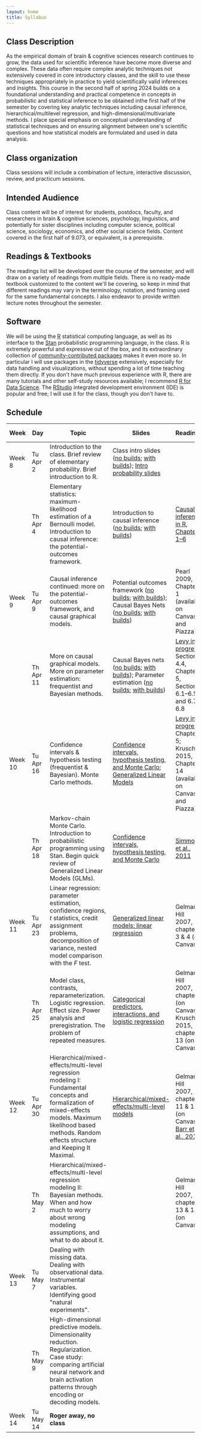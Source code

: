 ```yaml
---
layout: home
title: Syllabus
---
```


## Class Description

  As the empirical domain of brain & cognitive sciences research continues to grow, the data used for scientific inference have become more diverse and complex. These data often require complex analytic techniques not extensively covered in core introductory classes, and the skill to use these techniques appropriately in practice to yield scientifically valid inferences and insights. This course in the second half of spring 2024 builds on a foundational understanding and practical competence in concepts in probabilistic and statistical inference to be obtained inthe first half of the semester by covering key analytic techniques including causal inference, hierarchical/multilevel regression, and high-dimensional/multivariate methods. I place special emphasis on conceptual understanding of statistical techniques and on ensuring alignment between one's scientific questions and how statistical models are formulated and used in data analysis.


## Class organization

Class sessions will include a combination of lecture, interactive discussion, review, and practicum sessions.

## Intended Audience

Class content will be of interest for students, postdocs, faculty, and researchers in brain & cognitive sciences, psychology, linguistics, and potentially for sister disciplines including computer science, political science, sociology, economics, and other social science fields. Content covered in the first half of 9.073, or equivalent, is a prerequisite.

## Readings & Textbooks

The readings list will be developed over the course of the semester, and will draw on a variety of readings from multiple fields. There is no ready-made textbook customized to the content we'll be covering, so keep in mind that different readings may vary in the terminology, notation, and framing used for the same fundamental concepts. I also endeavor to provide written lecture notes throughout the semester.

## Software

We will be using the [R](https://www.r-project.org/) statistical computing language, as well as its interface to the [Stan](https://mc-stan.org/) probabilistic programming language, in the class. R is extremely powerful and expressive out of the box, and its extraordinary collection of [community-contributed packages](https://cran.r-project.org/) makes it even more so. In particular I will use packages in the [tidyverse](https://www.tidyverse.org/) extensively, especially for data handling and visualizations, without spending a lot of time teaching them directly. If you don't have much previous experience with R, there are many tutorials and other self-study resources available; I recommend [R for Data Science](https://r4ds.hadley.nz/). The [RStudio](https://posit.co/products/open-source/rstudio/) integrated development environment (IDE) is popular and free; I will use it for the class, though you don't have to.


## Schedule

<div style="text-align:center;">
<!--    <img src="{{ site.url }}{{ site.baseurl }}/assets/images/under_construction.jpg" alt="Statistical Inference in Brain & Cognitive Sciences, Spring 2024" style="width: 60%; max-width:300px; height:auto; padding-top:10px; padding-bottom:20px;"> -->
    </div>

| Week    | Day       | Topic                                                                                                                                                                                                              | Slides                                                                                                                                                                                                                                                                                                                                              | Readings                                                                                                                                       | Related readings                                                                                                                                                                                                                                      | Problem sets                                       |
| ------- | --------- | ------------------------------------------------------------------------------------------------------------------------------------------------------------------------------------------------------------------ | --------------------------------------------------------------------------------------------------------------------------------------------------------------------------------------------------------------------------------------------------------------------------------------------------------------------------------------------------- | ---------------------------------------------------------------------------------------------------------------------------------------------- | ----------------------------------------------------------------------------------------------------------------------------------------------------------------------------------------------------------------------------------------------------- | -------------------------------------------------- |
| Week 8  | Tu Apr 2  | Introduction to the class. Brief review of elementary probability. Brief introduction to R.                                                                                                                        | Class intro slides ([no builds](assets/slides/2024-04-02-keynote-intro-slides-no-builds.pdf); [with builds](assets/slides/2024-04-02-keynote-intro-slides-with-builds.pdf)); [Intro probability slides](assets/slides/2024-04-02-intro-probability-slides.pdf)                                                                                      |                                                                                                                                                | [Probabilistic models in the study of language, chapters 2–5](https://www.mit.edu/~rplevy/pmsl_textbook/text.html)                                                                                                                                    |                                                    |
|         | Th Apr 4  | Elementary statistics: maximum-likelihood estimation of a Bernoulli model. Introduction to causal inference: the potential-outcomes framework.                                                                     | Introduction to causal inference ([no builds](assets/slides/2024-04-04-intro-to-causal-inference-no-builds.pdf); [with builds](assets/slides/2024-04-04-intro-to-causal-inference-with-builds.pdf))                                                                                                                                                 | [Causal inference in R, Chapters 1–6](https://www.r-causal.org/)                                                                               | [Hernan & Robins 2024, Chapters 1–3](https://www.hsph.harvard.edu/miguel-hernan/causal-inference-book/)                                                                                                                                               |                                                    |
| Week 9  | Tu Apr 9  | Causal inference continued: more on the potential-outcomes framework, and causal graphical models.                                                                                                                 | Potential outcomes framework ([no builds](assets/slides/2024-04-09-more-causal-inference-no-builds.pdf); [with builds](assets/slides/2024-04-09-more-causal-inference-with-builds.pdf)); Causal Bayes Nets ([no builds](assets/slides/2024-04-09-causal-Bayes-nets-no-builds.pdf); [with builds](2024-04-09-causal-Bayes-nets-with-builds.pdf))     | Pearl 2009, Chapter 1 (available on Canvas and Piazza)                                                                                         |                                                                                                                                                                                                                                                       | [Pset 1](assets/assignments/pset_1.pdf) out        |
|         | Th Apr 11 | More on causal graphical models. More on parameter estimation: frequentist and Bayesian methods.                                                                                                                   | Causal Bayes nets ([no builds](assets/slides/2024-04-11-causal-Bayes-nets-no-builds.pdf); [with builds](assets/slides/2024-04-11-causal-Bayes-nets-with-builds.pdf)); Parameter estimation ([no builds](assets/slides/2024-04-11-parameter-estimation-no-builds.pdf); [with builds](assets/slides/2024-04-11-parameter-estimation-with-builds.pdf)) | [Levy in progress](https://www.mit.edu/~rplevy/pmsl_textbook/text.html), Section 4.4, Chapter 5, Sections 6.1–6.5 and 6.7–6.8                  | [Nicenboim et al., 2024](https://vasishth.github.io/bayescogsci/book/), Chapter 10                                                                                                                                                                    |                                                    |
| Week 10 | Tu Apr 16 | Confidence intervals & hypothesis testing (frequentist & Bayesian). Monte Carlo methods.                                                                                                                           | [Confidence intervals, hypothesis testing, and Monte Carlo](assets/slides/2024-04-16-confidence-intervals-hypothesis-testing-Monte-Carlo-with-builds.pdf); [Generalized Linear Models](assets/slides/2024-04-16-generalized-linear-models.pdf)                                                                                                      | [Levy in progress](https://www.mit.edu/~rplevy/pmsl_textbook/text.html), Chapter 5; Kruschke 2015, Chapter 14 (available on Canvas and Piazza) | [Carpenter et al., 2017](http://stat.columbia.edu/~gelman/research/unpublished/stan-paper-revision-feb2015.pdf)                                                                                                                                       | Pset 1 due                                         |
|         | Th Apr 18 | Markov-chain Monte Carlo. Introduction to probabilistic programming using Stan. Begin quick review of Generalized Linear Models (GLMs).                                                                            | [Confidence intervals, hypothesis testing, and Monte Carlo](assets/slides/2024-04-16-confidence-intervals-hypothesis-testing-Monte-Carlo-with-builds.pdf)                                                                                                                                                                                           | [Simmons et al., 2011](https://journals.sagepub.com/doi/full/10.1177/0956797611417632)                                                         | [Agresti, 2015](https://www.google.com/books/edition/_/dgIzBgAAQBAJ?hl=en&gbpv=1&pg=PR11&dq=generalized+linear+models+ agresti), Chapter 1; [Gelman et al., 2020](https://users.aalto.fi/~ave/ROS.pdf), Chapter 4 and Parts 2 & 3                     | [Pset 2](assets/assignments/pset_2/pset_2.pdf) out |
| Week 11 | Tu Apr 23 | Linear regression: parameter estimation, confidence regions, *t* statistics, credit assignment problems, decomposition of variance, nested model comparison with the *F* test.                                     | [Generalized linear models: linear regression](assets/slides/2024-04-23-generalized-linear-models.pdf)                                                                                                                                                                                                                                              | Gelman & Hill 2007, chapters 3 & 4 (on Canvas)                                                                                                 | [Nicenboim et al., 2024](https://vasishth.github.io/bayescogsci/book/), Chapter 4                                                                                                                                                                     |                                                    |
|         | Th Apr 25 | Model class, contrasts, reparameterization. Logistic regression. Effect size. Power analysis and preregistration. The problem of repeated measures.                                                                | [Categorical predictors, interactions, and logistic regression](assets/slides/2024-04-25-categorical-predictors-interactions-logistic-regression.pdf)                                                                                                                                                                                               | Gelman & Hill 2007, chapter 5 (on Canvas); Kruschke 2015, chapter 13 (on Canvas)                                                               | [Gelman & Karlin, 2014](https://journals.sagepub.com/doi/full/10.1177/1745691614551642); [Simmons et al., 2011](https://journals.sagepub.com/doi/full/10.1177/0956797611417632); [Wagenmakers et al., 2012](https://doi.org/10.1177/1745691612463078) | Pset 2 due (Fri Apr 26)                            |
| Week 12 | Tu Apr 30 | Hierarchical/mixed-effects/multi-level regression modeling I:  Fundamental concepts and formalization of mixed-effects models. Maximum likelihood based methods. Random effects structure and Keeping It Maximal.  | [Hierarchical/mixed-effects/multi-level models](assets/slides/2024-04-30-mixed-effects-models.pdf)                                                                                                                                                                                                                                                  | Gelman & Hill 2007, chapters 11 & 12 (on Canvas); [Barr et al., 2013](https://www.sciencedirect.com/science/article/pii/S0749596X12001180)     |                                                                                                                                                                                                                                                       | [Pset 3](assets/assignments/pset_3/pset_3.pdf) out |
|         | Th May 2  | Hierarchical/mixed-effects/multi-level regression modeling II: Bayesian methods. When and how much to worry about wrong modeling assumptions, and what to do about it.                                             |                                                                                                                                                                                                                                                                                                                                                     | Gelman & Hill 2007, chapters 13 & 14 (on Canvas)                                                                                               |                                                                                                                                                                                                                                                       | Pset 4 out                                         |
| Week 13 | Tu May 7  | Dealing with missing data. Dealing with observational data. Instrumental variables. Identifying good "natural experiments".                                                                                        |                                                                                                                                                                                                                                                                                                                                                     |                                                                                                                                                |                                                                                                                                                                                                                                                       | Pset 3 due                                         |
|         | Th May 9  | High-dimensional predictive models. Dimensionality reduction. Regularization. Case study: comparing artificial neural network and brain activation patterns through encoding or decoding models.                   |                                                                                                                                                                                                                                                                                                                                                     |                                                                                                                                                |                                                                                                                                                                                                                                                       | Pset 4 due                                         |
| Week 14 | Tu May 14 | **Roger away, no class**                                                                                                                                                                                           |                                                                                                                                                                                                                                                                                                                                                     |                                                                                                                                                |                                                                                                                                                                                                                                                       | Final projects due                                 |